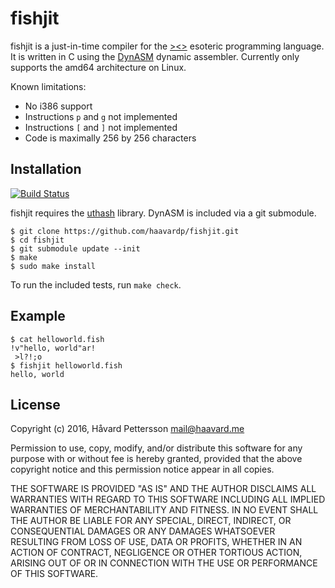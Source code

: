 fishjit
=======
fishjit is a just-in-time compiler for the [><>][1] esoteric programming
language. It is written in C using the [DynASM][2] dynamic assembler.
Currently only supports the amd64 architecture on Linux.

Known limitations:
 - No i386 support
 - Instructions `p` and `g` not implemented
 - Instructions `[` and `]` not implemented
 - Code is maximally 256 by 256 characters

Installation
------------
[![Build Status](https://travis-ci.com/haavardp/fishjit.svg?token=q1REyqE9bXXeo3BE68D1&branch=master)](https://travis-ci.com/haavardp/fishjit)

fishjit requires the [uthash][3] library. DynASM is included via a git
submodule.

    $ git clone https://github.com/haavardp/fishjit.git
    $ cd fishjit
    $ git submodule update --init
    $ make
    $ sudo make install

To run the included tests, run `make check`.

Example
-------
    $ cat helloworld.fish
    !v"hello, world"ar!
     >l?!;o
    $ fishjit helloworld.fish
    hello, world

License
-------
Copyright (c) 2016, Håvard Pettersson <mail@haavard.me>

Permission to use, copy, modify, and/or distribute this software for any
purpose with or without fee is hereby granted, provided that the above
copyright notice and this permission notice appear in all copies.

THE SOFTWARE IS PROVIDED "AS IS" AND THE AUTHOR DISCLAIMS ALL WARRANTIES
WITH REGARD TO THIS SOFTWARE INCLUDING ALL IMPLIED WARRANTIES OF
MERCHANTABILITY AND FITNESS. IN NO EVENT SHALL THE AUTHOR BE LIABLE FOR
ANY SPECIAL, DIRECT, INDIRECT, OR CONSEQUENTIAL DAMAGES OR ANY DAMAGES
WHATSOEVER RESULTING FROM LOSS OF USE, DATA OR PROFITS, WHETHER IN AN
ACTION OF CONTRACT, NEGLIGENCE OR OTHER TORTIOUS ACTION, ARISING OUT OF
OR IN CONNECTION WITH THE USE OR PERFORMANCE OF THIS SOFTWARE.

[1]: https://esolangs.org/wiki/Fish
[2]: http://luajit.org/dynasm.html
[3]: https://troydhanson.github.io/uthash/
